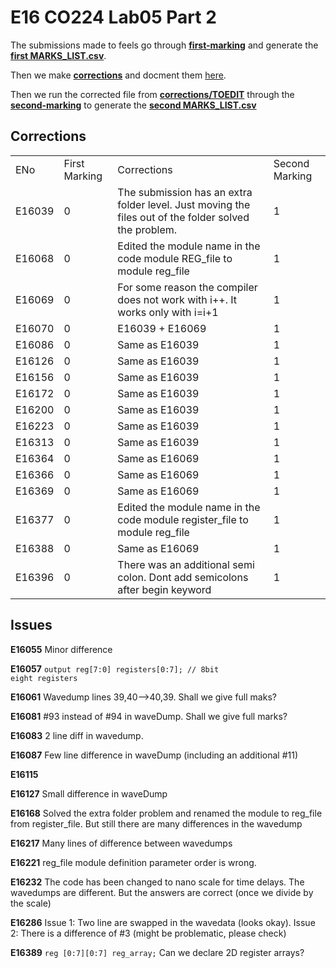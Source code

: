 # E16 CO224 Lab05 Part 2

The submissions made to feels go through **[first-marking](first-marking/)** and generate the **[first MARKS_LIST.csv](first-marking/MARKS_LIST.csv)**.

Then we make **[corrections](corrections/)** and docment them [here](https://github.com/cepdnaclk/CO224-E16/tree/master/Lab05-part2#corrections).

Then we run the corrected file from **[corrections/TOEDIT](corrections/TOEDIT)** through the **[second-marking](second-marking/)** to generate the **[second MARKS_LIST.csv](second-marking/MARKS_LIST.csv)**


## Corrections

<table>
<tr><b>
    <td>ENo</td>
    <td>First Marking</td>
    <td>Corrections</td>
    <td>Second Marking</td>
</b></tr>

<tr>
    <td>E16039</td>
    <td>0</td>
    <td>The submission has an extra folder level. Just moving the files out of the folder solved the problem.</td>
    <td>1</td>
</tr>
<tr>
    <td>E16068</td>
    <td>0</td>
    <td>Edited the module name in the code module REG_file to module reg_file</td>
    <td>1</td>
</tr>
<tr>
    <td>E16069</td>
    <td>0</td>
    <td>For some reason the compiler does not work with i++. It works only with i=i+1</td>
    <td>1</td>
</tr>
<tr>
    <td>E16070</td>
    <td>0</td>
    <td>E16039 + E16069</td>
    <td>1</td>
</tr>
<tr>
    <td>E16086</td>
    <td>0</td>
    <td>Same as E16039</td>
    <td>1</td>
</tr>
<tr>
    <td>E16126</td>
    <td>0</td>
    <td>Same as E16039</td>
    <td>1</td>
</tr>
<tr>
    <td>E16156</td>
    <td>0</td>
    <td>Same as E16039</td>
    <td>1</td>
</tr>
<tr>
    <td>E16172</td>
    <td>0</td>
    <td>Same as E16039</td>
    <td>1</td>
</tr>
<tr>
    <td>E16200</td>
    <td>0</td>
    <td>Same as E16039</td>
    <td>1</td>
</tr>
<tr>
    <td>E16223</td>
    <td>0</td>
    <td>Same as E16039</td>
    <td>1</td>
</tr>
<tr>
    <td>E16313</td>
    <td>0</td>
    <td>Same as E16039</td>
    <td>1</td>
</tr>
<tr>
    <td>E16364</td>
    <td>0</td>
    <td>Same as E16069</td>
    <td>1</td>
</tr>
<tr>
    <td>E16366</td>
    <td>0</td>
    <td>Same as E16069</td>
    <td>1</td>
</tr>
<tr>
    <td>E16369</td>
    <td>0</td>
    <td>Same as E16069</td>
    <td>1</td>
</tr>
<tr>
    <td>E16377</td>
    <td>0</td>
    <td>Edited the module name in the code module register_file to module reg_file</td>
    <td>1</td>
</tr>
<tr>
    <td>E16388</td>
    <td>0</td>
    <td>Same as E16069</td>
    <td>1</td>
</tr>
<tr>
    <td>E16396</td>
    <td>0</td>
    <td>There was an additional semi colon. Dont add semicolons after begin keyword</td>
    <td>1</td>
</tr>
</table>


## Issues
**E16055** Minor difference

**E16057** <code>output reg[7:0] registers[0:7]; // 8bit eight registers</code>

**E16061** Wavedump lines 39,40-->40,39. Shall we give full maks?


**E16081** #93 instead of #94 in waveDump. Shall we give full marks?

**E16083** 2 line diff in wavedump.

**E16087** Few line difference in waveDump (including an additional #11)

**E16115** 

**E16127** Small difference in waveDump

**E16168** Solved the extra folder problem and renamed the module to reg_file from register_file. But still there are many differences in the wavedump

**E16217** Many lines of difference between wavedumps

**E16221** reg_file module definition parameter order is wrong.

**E16232** The code has been changed to nano scale for time delays. The wavedumps are different. But the answers are correct (once we divide by the scale)

**E16286** Issue 1: Two line are swapped in the wavedata (looks okay). Issue 2: There is a difference of #3 (might be problematic, please check)

**E16389** 	<code>reg [0:7][0:7] reg_array;</code> Can we declare 2D register arrays?



